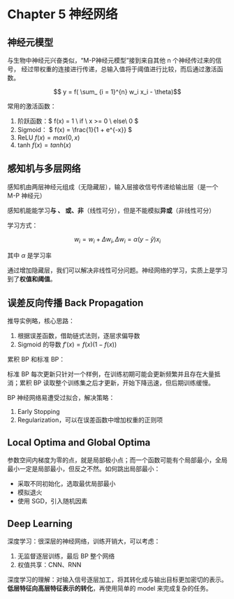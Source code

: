 # Chapter 5 神经网络

## 神经元模型

与生物中神经元兴奋类似，“M-P神经元模型”接到来自其他 n 个神经传过来的信号， 经过带权重的连接进行传递，总输入值将于阈值进行比较，而后通过激活函数。

$$ y = f( \sum_ {i = 1}^{n} w_i x_i - \theta)$$

常用的激活函数：

1. 阶跃函数：$ f(x)  = 1 \ if \  x >= 0 \ else\  0 $
2. Sigmoid： $ f(x) = \frac{1}{1 + e^{-x}} $
3. ReLU $f(x) = max(0, x)$
4.  tanh $f(x) = tanh(x)$

## 感知机与多层网络

感知机由两层神经元组成（无隐藏层），输入层接收信号传递给输出层（是一个 M-P 神经元）

感知机能能学习**与 、 或、非**（线性可分），但是不能模拟**异或**（非线性可分）

学习方式：

$$ w_i = w_i + \Delta w_i, \Delta w_i = \alpha (y - \hat y) x_i$$

其中 $\alpha$ 是学习率 

通过增加隐藏层，我们可以解决非线性可分问题。神经网络的学习，实质上是学习到了**权值和阈值**。

## 误差反向传播 Back Propagation

推导实例略，核心思路：

1. 根据误差函数，借助链式法则，逐层求偏导数
2. Sigmoid 的导数 $f'(x) = f(x) ( 1- f(x))$

累积 BP 和标准 BP：

标准 BP 每次更新只针对一个样例，在训练初期可能会更新频繁并且存在大量抵消；累积 BP 读取整个训练集之后才更新，开始下降迅速，但后期训练缓慢。

BP 神经网络易遭受过拟合，解决策略：

1. Early Stopping
2. Regularization，可以在误差函数中增加权重的正则项

## Local Optima and Global Optima

参数空间内梯度为零的点，就是局部极小点；而一个函数可能有个局部最小，全局最小一定是局部最小，但反之不然。如何跳出局部最小：

- 采取不同初始化，选取最优局部最小
- 模拟退火
- 使用 SGD，引入随机因素

## Deep Learning

深度学习：很深层的神经网络，训练开销大，可以考虑：

1. 无监督逐层训练，最后 BP 整个网络
2. 权值共享：CNN、RNN

深度学习的理解：对输入信号逐层加工，将其转化成与输出目标更加密切的表示。**低层特征向高层特征表示的转化**，再使用简单的 model 来完成复杂的任务。



